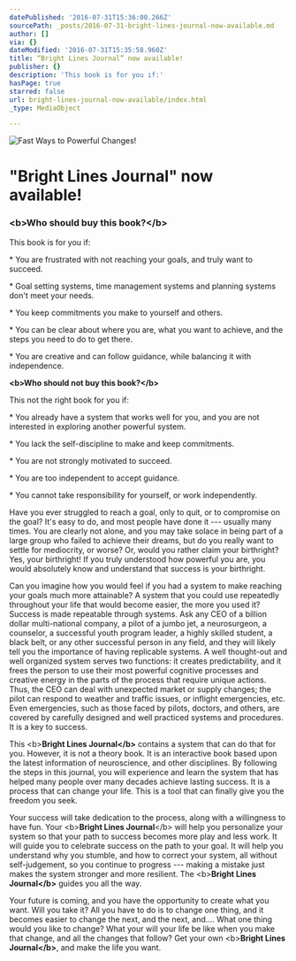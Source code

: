 ```yaml
---
datePublished: '2016-07-31T15:36:00.266Z'
sourcePath: _posts/2016-07-31-bright-lines-journal-now-available.md
author: []
via: {}
dateModified: '2016-07-31T15:35:58.960Z'
title: “Bright Lines Journal” now available!
publisher: {}
description: 'This book is for you if:'
hasPage: true
starred: false
url: bright-lines-journal-now-available/index.html
_type: MediaObject

---
```

![Fast Ways to Powerful Changes!](https://the-grid-user-content.s3-us-west-2.amazonaws.com/c4deb7ee-69b9-4487-aff7-2e1123b40aca.png)

# "Bright Lines Journal" now available!

### **<b\>Who should buy this book?</b\>**

This book is for you if:

\* You are frustrated with not reaching your goals, and truly want to succeed.

\* Goal setting systems, time management systems and planning systems don't meet your needs.

\* You keep commitments you make to yourself and others.

\* You can be clear about where you are, what you want to achieve, and the steps you need to do to get there.

\* You are creative and can follow guidance, while balancing it with independence.

**<b\>Who should not buy this book?</b\>**

This not the right book for you if:

\* You already have a system that works well for you, and you are not interested in exploring another powerful system.

\* You lack the self-discipline to make and keep commitments.

\* You are not strongly motivated to succeed.

\* You are too independent to accept guidance.

\* You cannot take responsibility for yourself, or work independently.

Have you ever struggled to reach a goal, only to quit, or to compromise on the goal? It's easy to do, and most people have done it --- usually many times. You are clearly not alone, and you may take solace in being part of a large group who failed to achieve their dreams, but do you really want to settle for mediocrity, or worse? Or, would you rather claim your birthright? Yes, your birthright! If you truly understood how powerful you are, you would absolutely know and understand that success is your birthright.

Can you imagine how you would feel if you had a system to make reaching your goals much more attainable? A system that you could use repeatedly throughout your life that would become easier, the more you used it? Success is made repeatable through systems. Ask any CEO of a billion dollar multi-national company, a pilot of a jumbo jet, a neurosurgeon, a counselor, a successful youth program leader, a highly skilled student, a black belt, or any other successful person in any field, and they will likely tell you the importance of having replicable systems. A well thought-out and well organized system serves two functions: it creates predictability, and it frees the person to use their most powerful cognitive processes and creative energy in the parts of the process that require unique actions. Thus, the CEO can deal with unexpected market or supply changes; the pilot can respond to weather and traffic issues, or inflight emergencies, etc. Even emergencies, such as those faced by pilots, doctors, and others, are covered by carefully designed and well practiced systems and procedures. It is a key to success.

This <b\>**Bright Lines Journal</b\>** contains a system that can do that for you. However, it is not a theory book. It is an interactive book based upon the latest information of neuroscience, and other disciplines. By following the steps in this journal, you will experience and learn the system that has helped many people over many decades achieve lasting success. It is a process that can change your life. This is a tool that can finally give you the freedom you seek.

Your success will take dedication to the process, along with a willingness to have fun. Your <b\>**Bright Lines Journal**</b\> will help you personalize your system so that your path to success becomes more play and less work. It will guide you to celebrate success on the path to your goal. It will help you understand why you stumble, and how to correct your system, all without self-judgement, so you continue to progress --- making a mistake just makes the system stronger and more resilient. The <b\>**Bright Lines Journal</b\>** guides you all the way.

Your future is coming, and you have the opportunity to create what you want. Will you take it? All you have to do is to change one thing, and it becomes easier to change the next, and the next, and.... What one thing would you like to change? What your will your life be like when you make that change, and all the changes that follow? Get your own <b\>**Bright Lines Journal</b\>**, and make the life you want.